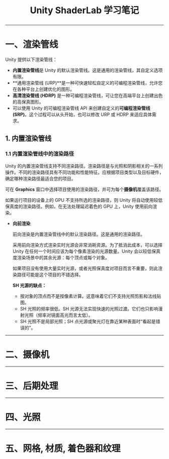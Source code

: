 <h1 align="center"><b><p>Unity ShaderLab 学习笔记</p></b></h1>

***

# **一、渲染管线**

Unity 提供以下渲染管线：

- **内置渲染管线**是 Unity 的默认渲染管线。这是通用的渲染管线，其自定义选项有限。
- **通用渲染管线 (URP)**是一种可快速轻松自定义的可编程渲染管线，允许您在各种平台上创建优化的图形。
- **高清渲染管线 (HDRP)** 是一种可编程渲染管线，可让您在高端平台上创建出色的高保真图形。
- 可以使用 Unity 的可编程渲染管线 API 来创建自定义的**可编程渲染管线 (SRP)**。这个过程可以从头开始，也可以修改 URP 或 HDRP 来适应具体需求。

## **1. 内置渲染管线**

### **1.1 内置渲染管线中的渲染路径**

Unity 的内置渲染管线支持不同渲染路径。渲染路径是与光照和阴影相关的一系列操作。不同的渲染路径具有不同功能和性能特征。应根据项目类型以及目标硬件，确定哪种渲染路径最适合您的项目。

可在 **Graphics** 窗口中选择项目使用的渲染路径，并可为每个**摄像机**覆盖该路径。

如果运行项目的设备上的 GPU 不支持所选的渲染路径，则 Unity 将自动使用较低保真度的渲染路径。例如，在无法处理延迟着色的 GPU 上，Unity 使用前向渲染。

- **向前渲染**

  前向渲染是内置渲染管线中的默认渲染路径。这是通用的渲染路径。

  采用前向渲染方式渲染实时光源会非常消耗资源。为了抵消此成本，可以选择 Unity 在任何一个时间应该为每个像素渲染的光源数量。Unity 会以较低保真度渲染场景中的其余光源：每个顶点或每个对象。

  如果项目没有使用大量实时光源，或者光照保真度对项目而言不重要，则此渲染路径可能是这个项目的不错选择。

  **SH 光源的缺点：**

  - 按对象的顶点而不是按像素计算。这意味着它们不支持光照剪影和法线贴图。
  - SH 光照的频率很低。SH 光源无法实现快速的光照过渡。它们也只影响漫射光照（频率对镜面高光而言太低）。
  - SH 光照不是局部光照；SH 点光源或聚光灯在靠近某种表面时“看起是错误的”。

***

# **二、摄像机**







***

# **三、后期处理**







***

# **四、光照**







***

# **五、网格, 材质, 着色器和纹理**

